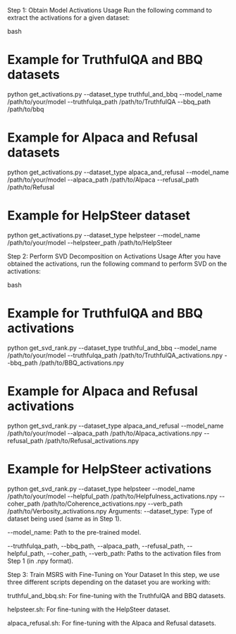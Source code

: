 Step 1: Obtain Model Activations
Usage
Run the following command to extract the activations for a given dataset:

bash
# Example for TruthfulQA and BBQ datasets
python get_activations.py --dataset_type truthful_and_bbq --model_name /path/to/your/model --truthfulqa_path /path/to/TruthfulQA --bbq_path /path/to/bbq

# Example for Alpaca and Refusal datasets
python get_activations.py --dataset_type alpaca_and_refusal --model_name /path/to/your/model --alpaca_path /path/to/Alpaca --refusal_path /path/to/Refusal

# Example for HelpSteer dataset
python get_activations.py --dataset_type helpsteer --model_name /path/to/your/model --helpsteer_path /path/to/HelpSteer


Step 2: Perform SVD Decomposition on Activations
Usage
After you have obtained the activations, run the following command to perform SVD on the activations:

bash
# Example for TruthfulQA and BBQ activations
python get_svd_rank.py --dataset_type truthful_and_bbq --model_name /path/to/your/model --truthfulqa_path /path/to/TruthfulQA_activations.npy --bbq_path /path/to/BBQ_activations.npy

# Example for Alpaca and Refusal activations
python get_svd_rank.py --dataset_type alpaca_and_refusal --model_name /path/to/your/model --alpaca_path /path/to/Alpaca_activations.npy --refusal_path /path/to/Refusal_activations.npy

# Example for HelpSteer activations
python get_svd_rank.py --dataset_type helpsteer --model_name /path/to/your/model --helpful_path /path/to/Helpfulness_activations.npy --coher_path /path/to/Coherence_activations.npy --verb_path /path/to/Verbosity_activations.npy
Arguments:
--dataset_type: Type of dataset being used (same as in Step 1).

--model_name: Path to the pre-trained model.

--truthfulqa_path, --bbq_path, --alpaca_path, --refusal_path, --helpful_path, --coher_path, --verb_path: Paths to the activation files from Step 1 (in .npy format).

Step 3: Train MSRS with Fine-Tuning on Your Dataset
In this step, we use three different scripts depending on the dataset you are working with:

truthful_and_bbq.sh: For fine-tuning with the TruthfulQA and BBQ datasets.

helpsteer.sh: For fine-tuning with the HelpSteer dataset.

alpaca_refusal.sh: For fine-tuning with the Alpaca and Refusal datasets.